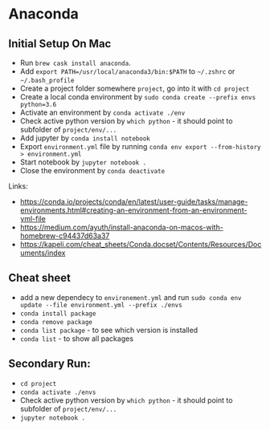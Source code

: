# Anaconda

## Initial Setup On Mac
- Run `brew cask install anaconda`.
- Add `export PATH=/usr/local/anaconda3/bin:$PATH` to `~/.zshrc` or `~/.bash_profile`
- Create a project folder somewhere `project`, go into it with `cd project`
- Create a local conda environment by `sudo conda create --prefix envs python=3.6`
- Activate an environment by `conda activate ./env`
- Check active python version by `which python` - it should point to subfolder of `project/env/...`
- Add jupyter by `conda install notebook`
- Export `environment.yml` file by running `conda env export --from-history > environment.yml`
- Start notebook by `jupyter notebook .`
- Close the environment by `conda deactivate`

Links:
- https://conda.io/projects/conda/en/latest/user-guide/tasks/manage-environments.html#creating-an-environment-from-an-environment-yml-file
- https://medium.com/ayuth/install-anaconda-on-macos-with-homebrew-c94437d63a37
- https://kapeli.com/cheat_sheets/Conda.docset/Contents/Resources/Documents/index

## Cheat sheet
- add a new dependecy to `environement.yml` and run `sudo conda env update --file environment.yml --prefix ./envs`
- `conda install package`
- `conda remove package`
- `conda list package` - to see which version is installed
- `conda list` - to show all packages

## Secondary Run:
- `cd project`
- `conda activate ./envs`
- Check active python version by `which python` - it should point to subfolder of `project/env/...`
- `jupyter notebook .`
